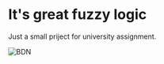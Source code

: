 # It's great fuzzy logic

Just a small priject for university assignment.

![BDN](https://www.wmagazine.com/wp-content/uploads/2019/08/20/5d5c3d8fd6bf2a0008e5022d_25511934298_0af54562b4_o-1.jpg?crop=0px,545px,5472px,2736px&w=1600px)
